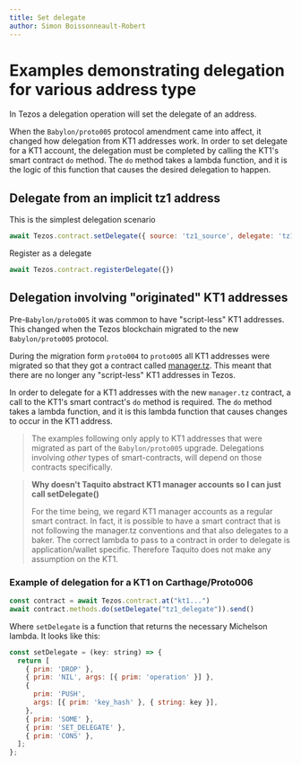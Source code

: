 ```yaml
---
title: Set delegate
author: Simon Boissonneault-Robert
---
```

# Examples demonstrating delegation for various address type

In Tezos a delegation operation will set the delegate of an address.

When the `Babylon/proto005` protocol amendment came into affect, it changed how delegation from KT1 addresses work. In order to set delegate for a KT1 account, the delegation must be completed by calling the KT1's smart contract `do` method. The `do` method takes a lambda function, and it is the logic of this function that causes the desired delegation to happen.

## Delegate from an implicit tz1 address

This is the simplest delegation scenario

```js
await Tezos.contract.setDelegate({ source: 'tz1_source', delegate: 'tz1_baker' })
```

Register as a delegate

```js
await Tezos.contract.registerDelegate({})
```

## Delegation involving "originated" KT1 addresses

Pre-`Babylon/proto005` it was common to have "script-less" KT1 addresses. This changed when the Tezos blockchain migrated to the new `Babylon/proto005` protocol.

During the migration form `proto004` to `proto005` all KT1 addresses were migrated so that they got a contract called [manager.tz](https://gitlab.com/nomadic-labs/mi-cho-coq/blob/master/src/contracts/manager.tz). This meant that there are no longer any "script-less" KT1 addresses in Tezos.

In order to delegate for a KT1 addresses with the new `manager.tz` contract, a call to the KT1's smart contract's `do` method is required. The `do` method takes a lambda function, and it is this lambda function that causes changes to occur in the KT1 address.

> The examples following only apply to KT1 addresses that were migrated as part of the `Babylon/proto005` upgrade. Delegations involving _other_ types of smart-contracts, will depend on those contracts specifically.

> **Why doesn't Taquito abstract KT1 manager accounts so I can just call setDelegate()**
> 
> For the time being, we regard KT1 manager accounts as a regular smart contract. In fact, it is possible to have a smart contract that is not following the manager.tz conventions and that also delegates to a baker. The correct lambda to pass to a contract in order to delegate is application/wallet specific. Therefore Taquito does not make any assumption on the KT1.

### Example of delegation for a KT1 on Carthage/Proto006

```js
const contract = await Tezos.contract.at("kt1...")
await contract.methods.do(setDelegate("tz1_delegate")).send()
```

Where `setDelegate` is a function that returns the necessary Michelson lambda. It looks like this:

```js
const setDelegate = (key: string) => {
  return [
    { prim: 'DROP' },
    { prim: 'NIL', args: [{ prim: 'operation' }] },
    {
      prim: 'PUSH',
      args: [{ prim: 'key_hash' }, { string: key }],
    },
    { prim: 'SOME' },
    { prim: 'SET_DELEGATE' },
    { prim: 'CONS' },
  ];
};
```
